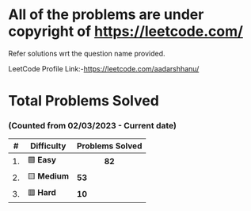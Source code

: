 # All of the problems are under copyright of https://leetcode.com/
Refer solutions wrt the question name provided.

LeetCode Profile Link:-https://leetcode.com/aadarshhanu/

# Total Problems Solved 
### (Counted from 02/03/2023 - Current date)


|  #  |  Difficulty | Problems Solved  
|-----|-------------|---------------
| 1. | :green_square: <strong>Easy</strong> | <strong><center>82</center></strong>|
| 2. | :yellow_square: <strong>Medium</strong> | <strong>53</strong>|
| 3. | :red_square: <strong>Hard</strong>  |<strong>10</strong>|
